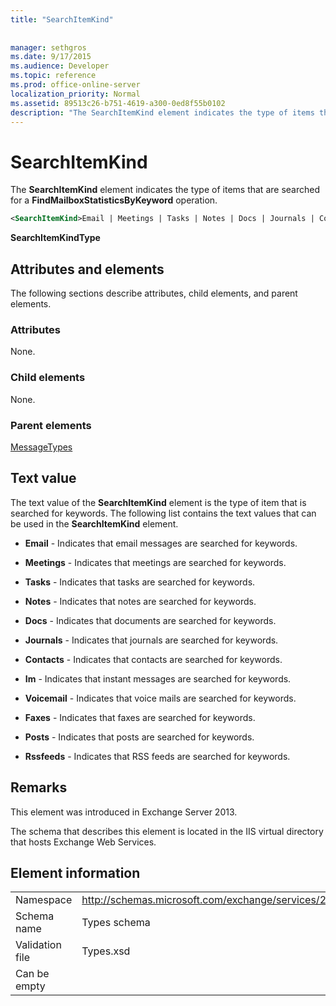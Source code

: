 ```yaml
---
title: "SearchItemKind"
 
 
manager: sethgros
ms.date: 9/17/2015
ms.audience: Developer
ms.topic: reference
ms.prod: office-online-server
localization_priority: Normal
ms.assetid: 89513c26-b751-4619-a300-0ed8f55b0102
description: "The SearchItemKind element indicates the type of items that are searched for a FindMailboxStatisticsByKeyword operation."
---
```


# SearchItemKind

The **SearchItemKind** element indicates the type of items that are searched for a **FindMailboxStatisticsByKeyword** operation. 
  
```XML
<SearchItemKind>Email | Meetings | Tasks | Notes | Docs | Journals | Contacts | Im | Voicemail | Faxes | Posts | Rssfeeds</SearchItemKind>
```

 **SearchItemKindType**
## Attributes and elements

The following sections describe attributes, child elements, and parent elements.
  
### Attributes

None.
  
### Child elements

None.
  
### Parent elements

[MessageTypes](messagetypes.md)
  
## Text value

The text value of the **SearchItemKind** element is the type of item that is searched for keywords. The following list contains the text values that can be used in the **SearchItemKind** element. 
  
- **Email** - Indicates that email messages are searched for keywords. 
    
- **Meetings** - Indicates that meetings are searched for keywords. 
    
- **Tasks** - Indicates that tasks are searched for keywords. 
    
- **Notes** - Indicates that notes are searched for keywords. 
    
- **Docs** - Indicates that documents are searched for keywords. 
    
- **Journals** - Indicates that journals are searched for keywords. 
    
- **Contacts** - Indicates that contacts are searched for keywords. 
    
- **Im** - Indicates that instant messages are searched for keywords. 
    
- **Voicemail** - Indicates that voice mails are searched for keywords. 
    
- **Faxes** - Indicates that faxes are searched for keywords. 
    
- **Posts** - Indicates that posts are searched for keywords. 
    
- **Rssfeeds** - Indicates that RSS feeds are searched for keywords. 
    
## Remarks

This element was introduced in Exchange Server 2013.
  
The schema that describes this element is located in the IIS virtual directory that hosts Exchange Web Services.
  
## Element information

|||
|:-----|:-----|
|Namespace  <br/> |http://schemas.microsoft.com/exchange/services/2006/types  <br/> |
|Schema name  <br/> |Types schema  <br/> |
|Validation file  <br/> |Types.xsd  <br/> |
|Can be empty  <br/> ||
   

